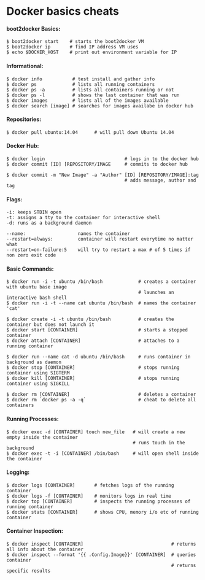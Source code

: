 Docker basics cheats
====================

#### boot2docker Basics:

	$ boot2docker start    # starts the boot2docker VM
	$ boot2docker ip       # find IP address VM uses 
	$ echo $DOCKER_HOST    # print out environment variable for IP


#### Informational:

	$ docker info           # test install and gather info
	$ docker ps             # lists all running containers
	$ docker ps -a 		    # lists all containers running or not
	$ docker ps -l 		    # shows the last container that was run
	$ docker images		    # lists all of the images available
	$ docker search [image] # searches for images availabe in docker hub 

#### Repositories: 

	$ docker pull ubuntu:14.04  	# will pull down Ubuntu 14.04


#### Docker Hub:

	$ docker login                             # logs in to the docker hub
	$ docker commit [ID] [REPOSITORY/IMAGE     # commits to docker hub 
	
	$ docker commit -m "New Image" -a "Author" [ID] [REPOSITORY/IMAGE]:tag  
											   # adds message, author and tag 	


#### Flags:

	-i: keeps STDIN	open
	-t: assigns a tty to the container for interactive shell
	-d: runs as a background daemon

	--name:                   names the container
	--restart=always:         container will restart everytime no matter what
	--restart=on-failure:5    will try to restart a max # of 5 times if non zero exit code


#### Basic Commands:

	$ docker run -i -t ubuntu /bin/bash		        # creates a container with ubuntu base image
											        # launches an interactive bash shell
	$ docker run -i -t --name cat ubuntu /bin/bash	# names the container 'cat'

	$ docker create -i -t ubuntu /bin/bash			# creates the container but does not launch it						        
	$ docker start [CONTAINER]                      # starts a stopped container
	$ docker attach [CONTAINER]				        # attaches to a running container

	$ docker run --name cat -d ubuntu /bin/bash     # runs container in background as daemon
	$ docker stop [CONTAINER]                       # stops running container using SIGTERM
	$ docker kill [CONTAINER]                       # stops running container using SIGKILL

	$ docker rm [CONTAINER]                         # deletes a container
	$ docker rm `docker ps -a -q`					# cheat to delete all containers

#### Running Processes:

	$ docker exec -d [CONTAINER] touch new_file   # will create a new empty inside the container
											      # runs touch in the background
	$ docker exec -t -i [CONTAINER] /bin/bash     # will open shell inside the container


#### Logging:

	$ docker logs [CONTAINER] 		# fetches logs of the running container
	$ docker logs -f [CONTAINER]	# monitors logs in real time
	$ docker top [CONTAINER]        # inspects the running processes of running container
	$ docker stats [CONTAINER]      # shows CPU, memory i/o etc of running container

#### Container Inspection:

	$ docker inspect [CONTAINER]                                # returns all info about the container 
	$ docker inspect --format '{{ .Config.Image}}' [CONTAINER]  # queries container
																# returns specific results




